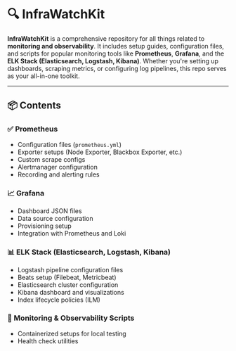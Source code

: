 # 🔍 InfraWatchKit

**InfraWatchKit** is a comprehensive repository for all things related to **monitoring and observability**. It includes setup guides, configuration files, and scripts for popular monitoring tools like **Prometheus**, **Grafana**, and the **ELK Stack (Elasticsearch, Logstash, Kibana)**. Whether you're setting up dashboards, scraping metrics, or configuring log pipelines, this repo serves as your all-in-one toolkit.

---

## 📦 Contents

### ✅ Prometheus
- Configuration files (`prometheus.yml`)
- Exporter setups (Node Exporter, Blackbox Exporter, etc.)
- Custom scrape configs
- Alertmanager configuration
- Recording and alerting rules

### 📈 Grafana
- Dashboard JSON files
- Data source configuration
- Provisioning setup
- Integration with Prometheus and Loki

### 📊 ELK Stack (Elasticsearch, Logstash, Kibana)
- Logstash pipeline configuration files
- Beats setup (Filebeat, Metricbeat)
- Elasticsearch cluster configuration
- Kibana dashboard and visualizations
- Index lifecycle policies (ILM)

### 📡 Monitoring & Observability Scripts
- Containerized setups for local testing
- Health check utilities
